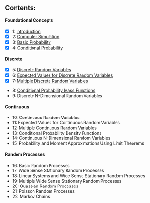 
## Contents:

#### Foundational Concepts
- [x] 1: [Introduction](https://github.com/VictorCannestro/Intuitive_Probability_and_Random_Processes/blob/master/src/CH1_Introduction/CH1_Introduction.ipynb) 
- [x] 2: [Computer Simulation](https://github.com/VictorCannestro/Intuitive_Probability_and_Random_Processes/blob/master/src/CH2_Computer_Simulation/CH2_Computer_Simulation.ipynb) 
- [x] 3: [Basic Probability](https://github.com/VictorCannestro/Intuitive_Probability_and_Random_Processes/blob/master/src/CH3_Basic_Probability/CH3_Basic_Probability.ipynb) 
- [x] 4: [Conditional Probability](https://github.com/VictorCannestro/Intuitive_Probability_and_Random_Processes/blob/master/src/CH4_Conditional_Probability/CH4_Conditional_Probability.ipynb) 

#### Discrete
- [x] 5: [Discrete Random Variables](https://github.com/VictorCannestro/Intuitive_Probability_and_Random_Processes/blob/master/src/CH5_Discrete_Random_Variables/CH5_Discrete_Random_Variables.ipynb) 
- [x] 6: [Expected Values for Discrete Random Variables](https://github.com/VictorCannestro/Intuitive_Probability_and_Random_Processes/blob/master/src/CH6_Expected_Values_for_Discrete_Random_Variables/CH6_Expected_Values_for_Discrete_Random_Variables.ipynb)
- [x] 7: [Multiple Discrete Random Variables](https://github.com/VictorCannestro/Intuitive_Probability_and_Random_Processes/blob/master/src/CH7_Multiple_Discrete_Random_Variables/CH7_Multiple_Discrete_Random_Variables.ipynb)
- 8: [Conditional Probability Mass Functions](https://github.com/VictorCannestro/Intuitive_Probability_and_Random_Processes/blob/master/src/CH8_Conditional_Probability_Mass_Functions/CH8_Conditional_Probability_Mass_Functions.ipynb) 
- 9: Discrete N-Dimensional Random Variables 

#### Continuous
- 10: Continuous Random Variables 
- 11: Expected Values for Continuous Random Variables 
- 12: Multiple Continuous Random Variables 
- 13: Conditional Probability Density Functions
- 14: Continuous N-Dimensional Random Variables 
- 15: Probability and Moment Approximations Using Limit Theorems 

#### Random Processes
- 16: Basic Random Processes 
- 17: Wide Sense Stationary Random Processes 
- 18: Linear Systems and Wide Sense Stationary Random Processes 
- 19: Multiple Wide Sense Stationary Random Processes 
- 20: Guassian Random Processes
- 21: Poisson Random Processes 
- 22: Markov Chains
  
